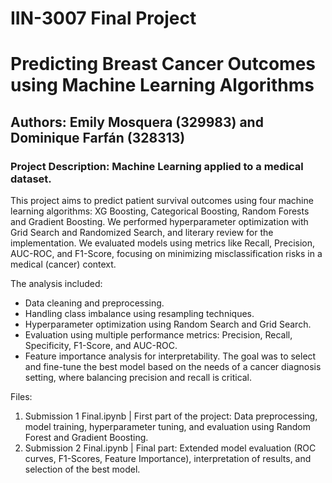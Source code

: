 # IIN-3007 Final Project
# Predicting Breast Cancer Outcomes using Machine Learning Algorithms
## Authors: Emily Mosquera (329983) and Dominique Farfán (328313)
### Project Description: Machine Learning applied to a medical dataset. 
This project aims to predict patient survival outcomes using four machine learning algorithms: XG Boosting, Categorical Boosting, Random Forests and Gradient Boosting. We performed hyperparameter optimization with Grid Search and Randomized Search, and literary review for the implementation. We evaluated models using metrics like Recall, Precision, AUC-ROC, and F1-Score, focusing on minimizing misclassification risks in a medical (cancer) context.

The analysis included:
- Data cleaning and preprocessing.
- Handling class imbalance using resampling techniques.
- Hyperparameter optimization using Random Search and Grid Search.
- Evaluation using multiple performance metrics: Precision, Recall, Specificity, F1-Score, and AUC-ROC.
- Feature importance analysis for interpretability.
The goal was to select and fine-tune the best model based on the needs of a cancer diagnosis setting, where balancing precision and recall is critical.

Files:
1. Submission 1 Final.ipynb | First part of the project: Data preprocessing, model training, hyperparameter tuning, and evaluation using Random Forest and Gradient Boosting.
2. Submission 2 Final.ipynb | Final part: Extended model evaluation (ROC curves, F1-Scores, Feature Importance), interpretation of results, and selection of the best model.
